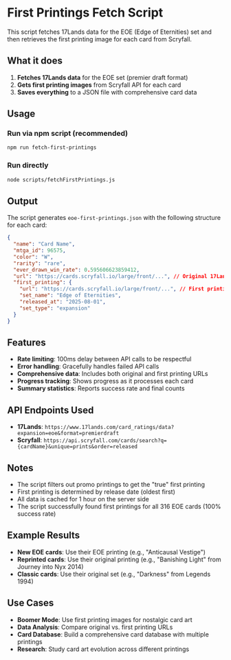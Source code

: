 # First Printings Fetch Script

This script fetches 17Lands data for the EOE (Edge of Eternities) set and then retrieves the first printing image for each card from Scryfall.

## What it does

1. **Fetches 17Lands data** for the EOE set (premier draft format)
2. **Gets first printing images** from Scryfall API for each card
3. **Saves everything** to a JSON file with comprehensive card data

## Usage

### Run via npm script (recommended)

```bash
npm run fetch-first-printings
```

### Run directly

```bash
node scripts/fetchFirstPrintings.js
```

## Output

The script generates `eoe-first-printings.json` with the following structure for each card:

```json
{
  "name": "Card Name",
  "mtga_id": 96575,
  "color": "W",
  "rarity": "rare",
  "ever_drawn_win_rate": 0.595606623859412,
  "url": "https://cards.scryfall.io/large/front/...", // Original 17Lands URL
  "first_printing": {
    "url": "https://cards.scryfall.io/large/front/...", // First printing image URL
    "set_name": "Edge of Eternities",
    "released_at": "2025-08-01",
    "set_type": "expansion"
  }
}
```

## Features

- **Rate limiting**: 100ms delay between API calls to be respectful
- **Error handling**: Gracefully handles failed API calls
- **Comprehensive data**: Includes both original and first printing URLs
- **Progress tracking**: Shows progress as it processes each card
- **Summary statistics**: Reports success rate and final counts

## API Endpoints Used

- **17Lands**: `https://www.17lands.com/card_ratings/data?expansion=eoe&format=premierdraft`
- **Scryfall**: `https://api.scryfall.com/cards/search?q={cardName}&unique=prints&order=released`

## Notes

- The script filters out promo printings to get the "true" first printing
- First printing is determined by release date (oldest first)
- All data is cached for 1 hour on the server side
- The script successfully found first printings for all 316 EOE cards (100% success rate)

## Example Results

- **New EOE cards**: Use their EOE printing (e.g., "Anticausal Vestige")
- **Reprinted cards**: Use their original printing (e.g., "Banishing Light" from Journey into Nyx 2014)
- **Classic cards**: Use their original set (e.g., "Darkness" from Legends 1994)

## Use Cases

- **Boomer Mode**: Use first printing images for nostalgic card art
- **Data Analysis**: Compare original vs. first printing URLs
- **Card Database**: Build a comprehensive card database with multiple printings
- **Research**: Study card art evolution across different printings
